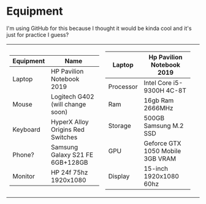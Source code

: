 #  Equipment
I'm using GitHub for this because I thought it would be kinda cool and it's just for practice I guess?

<table>
</td><td>
  
| Equipment | Name
|------------|------------------------------------|
| Laptop     | HP Pavilion Notebook 2019          |
| Mouse      | Logitech G402 (will change soon)   |
| Keyboard   | HyperX Alloy Origins Red Switches  |
| Phone?     | Samsung Galaxy S21 FE 6GB+128GB    |
| Monitor    | HP 24f 75hz 1920x1080              |
    
</td><td>
  
| Laptop |  Hp Pavilion Notebook 2019     
|--------|--------------------------------------|
| Processor | Intel Core i5-9300H 4C-8T         |
| Ram       | 16gb Ram 2666MHz                  |
| Storage   | 500GB Samsung M.2 SSD             |
| GPU       | Geforce GTX 1050 Mobile 3GB VRAM  |
| Display   | 15-inch 1920x1080 60hz            |
  
</td><td>
</table>
